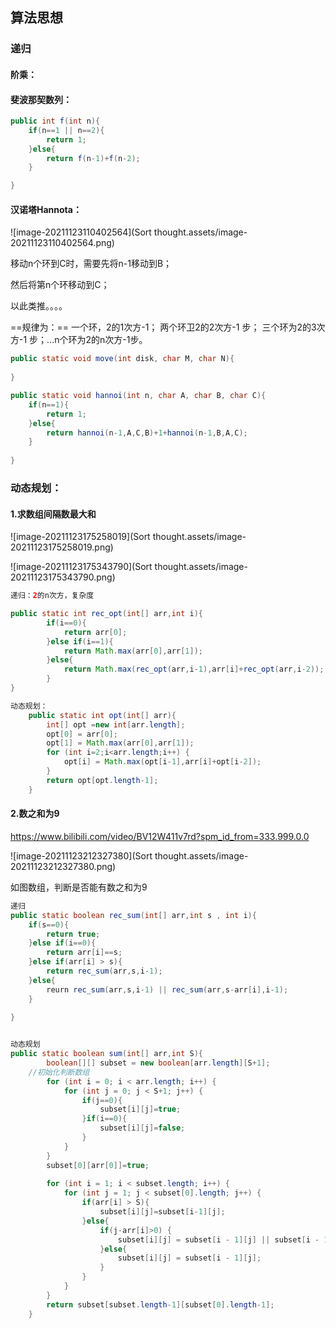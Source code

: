 ## 算法思想











### 递归

#### 阶乘：





#### 斐波那契数列：

```java
public int f(int n){
	if(n==1 || n==2){
        return 1;
    }else{
   		return f(n-1)+f(n-2);
    }

}
```





#### 汉诺塔Hannota：

![image-20211123110402564](Sort thought.assets/image-20211123110402564.png)

移动n个环到C时，需要先将n-1移动到B；

然后将第n个环移动到C；

以此类推。。。。

==规律为：== 一个环，2的1次方-1； 两个环卫2的2次方-1 步； 三个环为2的3次方-1 步；...n个环为2的n次方-1步。

```java
public static void move(int disk, char M, char N){
    
}

public static void hannoi(int n, char A, char B, char C){
    if(n==1){
        return 1;
    }else{
        return hannoi(n-1,A,C,B)+1+hannoi(n-1,B,A,C);
    }
    
}
```





### 动态规划：

#### 1.求数组间隔数最大和

![image-20211123175258019](Sort thought.assets/image-20211123175258019.png)

![image-20211123175343790](Sort thought.assets/image-20211123175343790.png)





```java
递归：2的n次方，复杂度

public static int rec_opt(int[] arr,int i){
        if(i==0){
            return arr[0];
        }else if(i==1){
            return Math.max(arr[0],arr[1]);
        }else{
            return Math.max(rec_opt(arr,i-1),arr[i]+rec_opt(arr,i-2));
        }
}

动态规划：
    public static int opt(int[] arr){
        int[] opt =new int[arr.length];
        opt[0] = arr[0];
        opt[1] = Math.max(arr[0],arr[1]);
        for (int i=2;i<arr.length;i++) {
            opt[i] = Math.max(opt[i-1],arr[i]+opt[i-2]);
        }
        return opt[opt.length-1];
    }
```



#### 2.数之和为9

https://www.bilibili.com/video/BV12W411v7rd?spm_id_from=333.999.0.0

![image-20211123212327380](Sort thought.assets/image-20211123212327380.png)

如图数组，判断是否能有数之和为9

```java
递归
public static boolean rec_sum(int[] arr,int s , int i){
    if(s==0){
        return true;
    }else if(i==0){
        return arr[i]==s;
    }else if(arr[i] > s){
        return rec_sum(arr,s,i-1);
    }else{
        reurn rec_sum(arr,s,i-1) || rec_sum(arr,s-arr[i],i-1);
    }
    
}


动态规划
public static boolean sum(int[] arr,int S){
        boolean[][] subset = new boolean[arr.length][S+1];
    //初始化判断数组
        for (int i = 0; i < arr.length; i++) {
            for (int j = 0; j < S+1; j++) {
                if(j==0){
                    subset[i][j]=true;
                }if(i==0){
                    subset[i][j]=false;
                }
            }
        }
        subset[0][arr[0]]=true;
    
        for (int i = 1; i < subset.length; i++) {
            for (int j = 1; j < subset[0].length; j++) {
                if(arr[i] > S){
                    subset[i][j]=subset[i-1][j];
                }else{
                    if(j-arr[i]>0) {
                        subset[i][j] = subset[i - 1][j] || subset[i - 1][j - arr[i]];
                    }else{
                        subset[i][j] = subset[i - 1][j];
                    }
                }
            }
        }
        return subset[subset.length-1][subset[0].length-1];
    }


```

